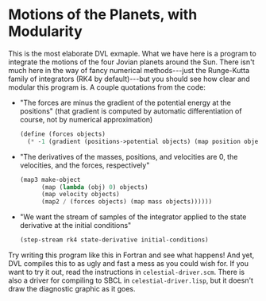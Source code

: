 Motions of the Planets, with Modularity
=======================================

This is the most elaborate DVL exmaple.  What we have here is a
program to integrate the motions of the four Jovian planets around the
Sun.  There isn't much here in the way of fancy numerical
methods---just the Runge-Kutta family of integrators (RK4 by
default)---but you should see how clear and modular this program is.
A couple quotations from the code:

- "The forces are minus the gradient of the potential energy at the positions"
  (that gradient is computed by automatic differentiation of course,
  not by numerical approximation)

    ```scheme
    (define (forces objects)
      (* -1 (gradient (positions->potential objects) (map position objects))))
    ```

- "The derivatives of the masses, positions, and velocities are
  0, the velocities, and the forces, respectively"

    ```scheme
    (map3 make-object
          (map (lambda (obj) 0) objects)
          (map velocity objects)
          (map2 / (forces objects) (map mass objects))))))
    ```

- "We want the stream of samples of the integrator applied to the
  state derivative at the initial conditions"

    ```scheme
    (step-stream rk4 state-derivative initial-conditions)
    ```

Try writing this program like this in Fortran and see what happens!
And yet, DVL compiles this to as ugly and fast a mess as you could
wish for.  If you want to try it out, read the instructions in
`celestial-driver.scm`.  There is also a driver for compiling to SBCL
in `celestial-driver.lisp`, but it doesn't draw the diagnostic graphic
as it goes.

